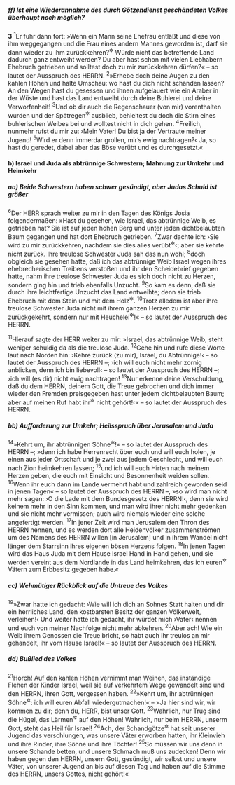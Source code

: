 ##### ff) Ist eine Wiederannahme des durch Götzendienst geschändeten Volkes überhaupt noch möglich?

__3__
<sup>1</sup>Er fuhr dann fort: »Wenn ein Mann seine Ehefrau entläßt und diese von ihm weggegangen und die Frau eines andern Mannes geworden ist, darf sie dann wieder zu ihm zurückkehren?<sup title="vgl. 5.Mose 24,1-4">&#x2732;</sup> Würde nicht das betreffende Land dadurch ganz entweiht werden? Du aber hast schon mit vielen Liebhabern Ehebruch getrieben und solltest doch zu mir zurückkehren dürfen?« – so lautet der Ausspruch des HERRN.
<sup>2</sup>»Erhebe doch deine Augen zu den kahlen Höhen und halte Umschau: wo hast du dich nicht schänden lassen? An den Wegen hast du gesessen und ihnen aufgelauert wie ein Araber in der Wüste und hast das Land entweiht durch deine Buhlerei und deine Verworfenheit!
<sup>3</sup>Und ob dir auch die Regenschauer (von mir) vorenthalten wurden und der Spätregen<sup title="= Frühlingsregen">&#x2732;</sup> ausblieb, behieltest du doch die Stirn eines buhlerischen Weibes bei und wolltest nicht in dich gehen.
<sup>4</sup>Freilich, nunmehr rufst du mir zu: ›Mein Vater! Du bist ja der Vertraute meiner Jugend!
<sup>5</sup>Wird er denn immerdar grollen, mir’s ewig nachtragen?‹ Ja, so hast du geredet, dabei aber das Böse verübt und es durchgesetzt.«

#### b) Israel und Juda als abtrünnige Schwestern; Mahnung zur Umkehr und Heimkehr

##### aa) Beide Schwestern haben schwer gesündigt, aber Judas Schuld ist größer

<sup>6</sup>Der HERR sprach weiter zu mir in den Tagen des Königs Josia folgendermaßen: »Hast du gesehen, wie Israel, das abtrünnige Weib, es getrieben hat? Sie ist auf jeden hohen Berg und unter jeden dichtbelaubten Baum gegangen und hat dort Ehebruch getrieben.
<sup>7</sup>Zwar dachte ich: ›Sie wird zu mir zurückkehren, nachdem sie dies alles verübt<sup title="oder: so getrieben hat">&#x2732;</sup>‹; aber sie kehrte nicht zurück. Ihre treulose Schwester Juda sah das nun wohl;
<sup>8</sup>doch obgleich sie gesehen hatte, daß ich das abtrünnige Weib Israel wegen ihres ehebrecherischen Treibens verstoßen und ihr den Scheidebrief gegeben hatte, nahm ihre treulose Schwester Juda es sich doch nicht zu Herzen, sondern ging hin und trieb ebenfalls Unzucht.
<sup>9</sup>So kam es denn, daß sie durch ihre leichtfertige Unzucht das Land entweihte; denn sie trieb Ehebruch mit dem Stein und mit dem Holz<sup title="vgl. 2,27">&#x2732;</sup>.
<sup>10</sup>Trotz alledem ist aber ihre treulose Schwester Juda nicht mit ihrem ganzen Herzen zu mir zurückgekehrt, sondern nur mit Heuchelei<sup title="= zum Schein">&#x2732;</sup>!« – so lautet der Ausspruch des HERRN.

<sup>11</sup>Hierauf sagte der HERR weiter zu mir: »Israel, das abtrünnige Weib, steht weniger schuldig da als die treulose Juda.
<sup>12</sup>Gehe hin und rufe diese Worte laut nach Norden hin: ›Kehre zurück (zu mir), Israel, du Abtrünnige!‹ – so lautet der Ausspruch des HERRN –; ›ich will euch nicht mehr zornig anblicken, denn ich bin liebevoll‹ – so lautet der Ausspruch des HERRN –; ›ich will (es dir) nicht ewig nachtragen!
<sup>13</sup>Nur erkenne deine Verschuldung, daß du dem HERRN, deinem Gott, die Treue gebrochen und dich immer wieder den Fremden preisgegeben hast unter jedem dichtbelaubten Baum; aber auf meinen Ruf habt ihr<sup title="oder: hast du">&#x2732;</sup> nicht gehört!‹« – so lautet der Ausspruch des HERRN.

##### bb) Aufforderung zur Umkehr; Heilsspruch über Jerusalem und Juda

<sup>14</sup>»Kehrt um, ihr abtrünnigen Söhne<sup title="oder: Kinder">&#x2732;</sup>!« – so lautet der Ausspruch des HERRN –; »denn ich habe Herrenrecht über euch und will euch holen, je einen aus jeder Ortschaft und je zwei aus jedem Geschlecht, und will euch nach Zion heimkehren lassen;
<sup>15</sup>und ich will euch Hirten nach meinem Herzen geben, die euch mit Einsicht und Besonnenheit weiden sollen.
<sup>16</sup>Wenn ihr euch dann im Lande vermehrt habt und zahlreich geworden seid in jenen Tagen« – so lautet der Ausspruch des HERRN –, »so wird man nicht mehr sagen: ›O die Lade mit dem Bundesgesetz des HERRN!‹, denn sie wird keinem mehr in den Sinn kommen, und man wird ihrer nicht mehr gedenken und sie nicht mehr vermissen; auch wird niemals wieder eine solche angefertigt werden.
<sup>17</sup>In jener Zeit wird man Jerusalem den Thron des HERRN nennen, und es werden dort alle Heidenvölker zusammenströmen um des Namens des HERRN willen [in Jerusalem] und in ihrem Wandel nicht länger dem Starrsinn ihres eigenen bösen Herzens folgen.
<sup>18</sup>In jenen Tagen wird das Haus Juda mit dem Hause Israel Hand in Hand gehen, und sie werden vereint aus dem Nordlande in das Land heimkehren, das ich euren<sup title="oder: ihren">&#x2732;</sup> Vätern zum Erbbesitz gegeben habe.«

##### cc) Wehmütiger Rückblick auf die Untreue des Volkes

<sup>19</sup>»Zwar hatte ich gedacht: ›Wie will ich dich an Sohnes Statt halten und dir ein herrliches Land, den kostbarsten Besitz der ganzen Völkerwelt, verleihen!‹ Und weiter hatte ich gedacht, ihr würdet mich ›Vater‹ nennen und euch von meiner Nachfolge nicht mehr abkehren.
<sup>20</sup>Aber ach! Wie ein Weib ihrem Genossen die Treue bricht, so habt auch ihr treulos an mir gehandelt, ihr vom Hause Israel!« – so lautet der Ausspruch des HERRN.

##### dd) Bußlied des Volkes

<sup>21</sup>Horch! Auf den kahlen Höhen vernimmt man Weinen, das inständige Flehen der Kinder Israel, weil sie auf verkehrtem Wege gewandelt sind und den HERRN, ihren Gott, vergessen haben.
<sup>22</sup>»Kehrt um, ihr abtrünnigen Söhne<sup title="oder: Kinder">&#x2732;</sup>: ich will euren Abfall wiedergutmachen!« – »Ja hier sind wir, wir kommen zu dir; denn du, HERR, bist unser Gott.
<sup>23</sup>Wahrlich, nur Trug sind die Hügel, das Lärmen<sup title="= die lärmenden Feste">&#x2732;</sup> auf den Höhen! Wahrlich, nur beim HERRN, unserm Gott, steht das Heil für Israel!
<sup>24</sup>Ach, der Schandgötze<sup title="vgl. 11,13">&#x2732;</sup> hat seit unserer Jugend das verschlungen, was unsere Väter erworben hatten, ihr Kleinvieh und ihre Rinder, ihre Söhne und ihre Töchter!
<sup>25</sup>So müssen wir uns denn in unsere Schande betten, und unsere Schmach muß uns zudecken! Denn wir haben gegen den HERRN, unsern Gott, gesündigt, wir selbst und unsere Väter, von unserer Jugend an bis auf diesen Tag und haben auf die Stimme des HERRN, unsers Gottes, nicht gehört!«